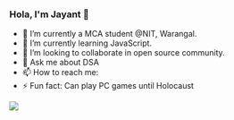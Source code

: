 ### Hola, I'm Jayant  👋

<!--
**Jayant-Verma/Jayant-Verma** is a ✨ _special_ ✨ repository because its `README.md` (this file) appears on your GitHub profile.

Here are some ideas to get you started:
-->

- 🔭 I’m currently a MCA student @NIT, Warangal.
- 🌱 I’m currently learning JavaScript.
- 👯 I’m looking to collaborate in open source community.
- 💬 Ask me about DSA
- 📫 How to reach me: 
- ⚡ Fun fact: Can play PC games until Holocaust

<img src="https://github-readme-stats.vercel.app/api?username=Jayant-Verma&&show_icons=true&title_color=ffffff&icon_color=bb2acf&text_color=daf7dc&bg_color=151515">
